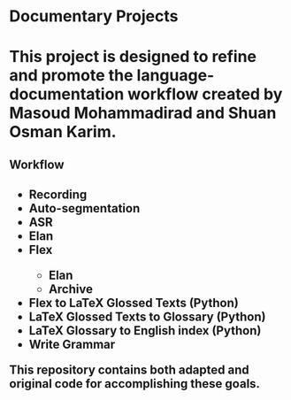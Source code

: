 <h1>Documentary Projects<h1>

This project is designed to refine and promote the language-documentation workflow created by Masoud Mohammadirad and Shuan Osman Karim.

<h2>Workflow<h2>

<ul>
    <li>Recording</li>
    <li>Auto-segmentation</li>
    <li>ASR</li>
    <li>Elan</li>
    <li>Flex</li>
    <ul>
        <li>Elan</li>
        <li>Archive</li>
    </ul>
    <li>Flex to LaTeX Glossed Texts (Python)</li>
    <li>LaTeX Glossed Texts to Glossary (Python)</li>
    <li>LaTeX Glossary to English index (Python)</li>
    <li>Write Grammar</li>
</ul>

This repository contains both adapted and original code for accomplishing these goals.